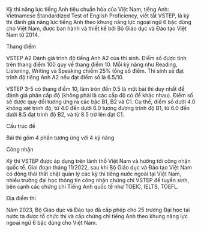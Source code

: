 Kỳ thi năng lực tiếng Anh tiêu chuẩn hóa của Việt Nam, tiếng Anh: Vietnamese Standardized Test of English Proficiency, viết tắt VSTEP, là kỳ thi đánh giá năng lực tiếng Anh theo khung năng lực ngoại ngữ 6 bậc dùng cho Việt Nam, được ban hành và thiết kế bởi Bộ Giáo dục và Đào tạo Việt Nam từ 2014.

Thang điểm

VSTEP A2 Đánh giá trình độ tiếng Anh A2 của thí sinh. Điểm số được tính trên thang điểm 100 quy về thang điểm 10. Mỗi kỹ năng như Reading, Listening, Writing và Speaking chiếm 25% tổng số điểm. Thí sinh sẽ đạt trình độ tiếng Anh A2 nếu đạt điểm số là 6.5/10.

VSTEP 3-5 có thang điểm 10, làm tròn đến 0.5 là một bài thi duy nhất để đánh giá phân cấp độ (không phải là các cấp độ có đề khác nhau). Điểm số sẽ được quy đổi tương ứng ra các bậc B1, B2 và C1. Cụ thể, điểm số dưới 4.0 không xét trình độ, từ 4.0 đến dưới 6.0 tương đương trình độ B1, từ 6.0 đến dưới 8.5 đạt trình độ B2, và từ 8.5 trờ lên đạt C1.

Cấu trúc đề

Bài thi gồm 4 phần tương ứng với 4 kỹ năng

Công nhận

Kỳ thi VSTEP được áp dụng trên lãnh thổ Việt Nam và hướng tới công nhận quốc tế. Giai đoạn tháng 11/2022, sau khi Bộ Giáo dục và Đào tạo Việt Nam có động thái thắt chặt quản lý các kỳ thi tiếng nước ngoài tại Việt Nam, nhiều trường đại học thông tin công nhận chứng chỉ VSTEP để tuyển sinh, bên cạnh các chứng chỉ Tiếng Anh quốc tế như TOEIC, IELTS, TOEFL.

Địa điểm thi

Năm 2023, Bộ Giáo dục và Đào tạo đã cấp phép cho 25 trường Đại học tại nước ta được tổ chức thi và cấp chứng chỉ tiếng Anh theo khung năng lực ngoại ngữ 6 bậc dùng cho Việt Nam.
